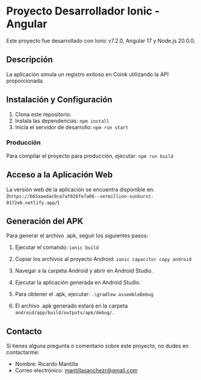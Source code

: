 # Proyecto Desarrollador Ionic - Angular

Este proyecto fue desarrollado con Ionic v7.2.0, Angular 17 y Node.js 20.0.0.

## Descripción

La aplicación simula un registro exitoso en Coink utilizando la API proporcionada.

## Instalación y Configuración

1. Clona este repositorio.
2. Instala las dependencias: `npm install`
3. Inicia el servidor de desarrollo: `npm run start`

### Producción

Para compilar el proyecto para producción, ejecutar:
`npm run build`

## Acceso a la Aplicación Web

La versión web de la aplicación se encuentra disponible en: (`https://665aaedac9ce7af026fe7a06--vermillion-sunburst-0172e6.netlify.app/`)

## Generación del APK

Para generar el archivo .apk, seguir los siguientes pasos:

1. Ejecutar el comando:
   `ionic build`

2. Copiar los archivos al proyecto Android:
   `ionic capacitor copy android`

3. Navegar a la carpeta Android y abrir en Android Studio.
4. Ejecutar la aplicación generada en Android Studio.
5. Para obtener el .apk, ejecutar:
   `.\gradlew assembleDebug`

6. El archivo .apk generado estará en la carpeta `android/app/build/outputs/apk/debug/`.

## Contacto

Si tienes alguna pregunta o comentario sobre este proyecto, no dudes en contactarme:

- Nombre: Ricardo Mantilla
- Correo electrónico: mantillasanchezr@gmail.com
